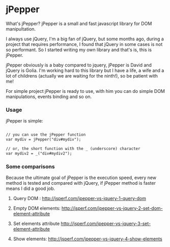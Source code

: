 jPepper
=======

What's jPepper? jPepper is a small and fast javascript library for DOM manipultation.

I always use jQuery, I'm a big fan of jQuery, but some months ago, during a project that requires performance,
I found that jQuery in some cases is not so performant. 
So I started writing my own library and that's is, this is jPepper.

jPepper obviously is a baby compared to jquery, jPepper is David and jQuery is Golia. 
I'm working hard to this library but I have a life, a wife and a lot of childrens 
(actually we are waiting for the ninth!), so be patient with me!

For simple project jPepper is ready to use, with him you can do simple DOM manipulations, events binding and so on.

### Usage

jPepper is simple:

```html

// you can use the jPepper function
var mydiv = jPepper("div#mydiv");

// or, the short function with the _ (underscore) character
var mydiv2 = _("div#mydiv2");

```

### Some comparisons
Because the ultimate goal of jPepper is the execution speed, every new method is tested and compared with jQuery, 
if jPepper method is faster means I did a good job.

1) Query DOM :
http://jsperf.com/jpepper-vs-jquery-1-query-dom

2) Empty DOM elements:
http://jsperf.com/jpepper-vs-jquery-2-set-dom-element-attribute

3) Set elements attribute
http://jsperf.com/jpepper-vs-jquery-3-set-element-attribute

4) Show elements:
http://jsperf.com/jpepper-vs-jquery-4-show-elements
